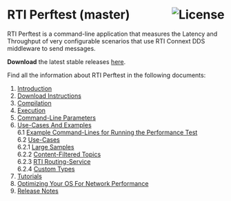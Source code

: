 # RTI Perftest (master) [<img alt="License" src="https://img.shields.io/badge/License-EPL%201.0-red.svg" align="right" />](https://opensource.org/licenses/EPL-1.0)

RTI Perftest is a command-line application that measures the Latency and Throughput of very configurable scenarios that use RTI Connext DDS middleware to send messages.

**Download** the latest stable releases [here](https://github.com/rticommunity/rtiperftest/releases).

Find all the information about RTI Perftest in the following documents:

1.  [Introduction](srcDoc/introduction.rst)
2.  [Download Instructions](srcDoc/download.rst)
3.  [Compilation](srcDoc/compilation.rst)
4.  [Execution](srcDoc/execution.rst)
5.  [Command-Line Parameters](srcDoc/command_line_parameters.rst)
6.  [Use-Cases And Examples](srcDoc/examples.rst)  
    6.1 [Example Command-Lines for Running the Performance Test](srcDoc/examples.rst)  
    6.2 [Use-Cases](srcDoc/examples.rst)  
        6.2.1 [Large Samples](srcDoc/examples.rst#large-samples)  
        6.2.2 [Content-Filtered Topics](srcDoc/examples.rst#content-filtered-topics)  
        6.2.3 [RTI Routing-Service](srcDoc/examples.rst#rti-routing-service)  
        6.2.4 [Custom Types](srcDoc/examples.rst#using-custom-types)  
8.  [Tutorials](srcDoc/tutorials.rst)
9.  [Optimizing Your OS For Network Performance](srcDoc/tuning_os.rst)
10.  [Release Notes](srcDoc/release_notes.rst)